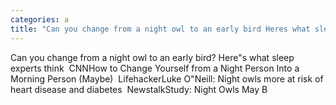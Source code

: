 ```yaml
---
categories: a
title: "Can you change from a night owl to an early bird Heres what sleep experts think  CNN"
---
```

Can you change from a night owl to an early bird? Here"s what sleep experts think&nbsp;&nbsp;CNNHow to Change Yourself from a Night Person Into a Morning Person (Maybe)&nbsp;&nbsp;LifehackerLuke O"Neill: Night owls more at risk of heart disease and diabetes&nbsp;&nbsp;NewstalkStudy: Night Owls May B
